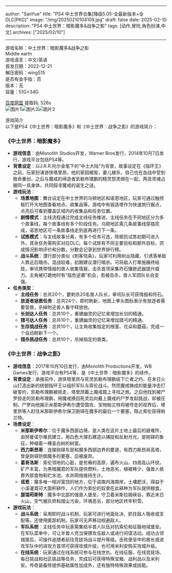 
---
author: "SanYue"
title: "PS4 中土世界合集[降级5.05-全最新版本+全DLC|PKG]"
image: "/img/20250210104109.jpg"
draft: false
date: 2025-02-10
description: "PS4 中土世界：暗影魔多&战争之影"
tags: [动作,冒险,角色扮演,中文]
archives: ["2025/02/10"]

---

游戏名称：中土世界：暗影魔多&战争之影   
Middle earth    
游戏语言：中文/英语  
首发日期：2022-12-21  
解压密码：wing515  
是否有金手指：否  
版本：无   
容量：51G+34G

[百度网盘](https://pan.baidu.com/s/1KyFijAX_bkX2Wzl1niKeog) 提取码: 526s  
![图片1](/img/10ee24.jpg)![图片2](/img/172672.jpg)![图片3](/img/7059b2.jpg)  

游戏简介  
以下是PS4《中土世界：暗影魔多》和《中土世界：战争之影》的游戏简介：

### 《中土世界：暗影魔多》
- **游戏信息**：由Monolith Studios开发，Warner Bros发行，2014年10月7日发行，游戏平台包括PS4等。
- **背景设定**：以J.R.R.托尔金笔下的“中土大陆”为背景，故事设定在《指环王》之前。玩家扮演游侠塔里昂，他的家园被毁，妻儿被杀，自己也在血战中受到致命重创，之后与魔戒的缔造者凯勒布理鹏的精灵怨灵绑在一起，两具灵魂占据同一具身体，共同探寻魔戒的诞生之谜。
- **游戏玩法**：
    - **场景地图**：舞台设定在中土世界的乌顿地区和诺恩地区，玩家可通过触控板打开大地图查看地点、收集品等。游戏中有锻造塔作为快速旅行据点，点亮后可看到覆盖区域内的收集品和任务位置。
    - **剧情模式**：主线流程通过完成主线任务推进，主线任务在不同地区分为多个故事线，每个故事线有多个阶段任务。乌顿地区需几条故事线穿插完成，诺恩地区可一条故事线走到底再进行下一条。
    - **试炼模式**：与主线故事分离，有多个任务可选，除抵抗试炼初期可进入外，其余任务需购买对应DLC。每个试炼有不同主要目标和额外目标，完成情况影响评价和分数，分数会记录到世界排行榜。
    - **战斗系统**：潜行部分类似《刺客信条》，玩家可利用树丛隐藏，引诱落单敌人靠近后暗杀。混战较难，初期建议潜行暗杀。可将敌人打晕施展终结技，审讯携带情报的兽人收集情报，击杀首领采集符石镶嵌武器提升威力。主角被打跪地时有“临危逆袭”机会，若被击杀，兽人军团队长会变强。
- **任务类型**：
    - **主线任务**：总共20个，要刺杀20名兽人队长，审讯队长可获情报和符石。
    - **放逐者拯救任务**：总共24个，即时刷新，地图上拳头图标表示有放逐者需要营救，杀掉附近兽人看守释放他。
    - **长剑达人任务**：总共10个，重建幽灵的记忆来增加长剑的精通。
    - **猎弓达人任务**：总共10个，重建幽灵的记忆来增加猎弓的精通。
    - **生存挑战任务**：总共10个，让主角收集指定的根茎、花朵和蘑菇，完成一个自动刷新下一个。
    - **猎杀挑战任务**：总共10个，杀掉指定的兽类。

### 《中土世界：战争之影》
- **游戏信息**：2017年10月10日发行，由Monolith Productions开发，WB Games发行，游戏平台有PS4等，是《中土世界：暗影魔多》的续作。
- **背景设定**：承接前作，游侠塔里昂与死灵凯勒布理鹏结下亡者之约，在末日火山打造出新的统御指环王以组织军队与索伦战斗。然而魔戒铸成的能量冲击打破誓约，凯勒布理鹏被掠走，塔里昂戴上魔戒踏上寻找之旅。之后他找到被尸罗掠走的凯勒布理鹏，用魔戒换回死灵后向戴上魔戒的尸罗发起挑战，却被压制。尸罗向他揭示米那斯伊希尔遭受围攻、宝物帕兰特将被夺走的视界后，塔里昂等人赶往米那斯伊希尔保卫刚铎在魔多的最后一个要塞，阻止索伦获得帕兰特。
- **场景设定**：
    - **米那斯伊希尔**：位于魔多西部边境，是人类在这片土地上最后的避难所，由努曼诺尔难民建立，用白色大理石建造以捕捉和反射月光，是刚铎的象征，种植着一棵圣白树的树苗。
    - **西力斯昂哥**：连接刚铎东部和魔多西部边界的要道，有西力斯昂哥高塔，曾是刚铎防御魔多的要塞，后被废弃。
    - **葛哥洛斯**：索伦领地的心脏，是贫瘠的高原，遍布火山，四周高山环绕，矿产丰富，为黑暗魔君的军队提供燃料，土地恶劣，植被稀少，强兽人依靠外部食物和贮水池、水井网络维持生计。
    - **诺恩**：魔多唯一相对富饶的地方，位于诺南内海南岸，土壤肥沃，得益于小溪灌溉可大面积耕作，人们作为索伦的奴隶在此耕种为军队提供粮食。
    - **瑟瑞苟斯特**：魔多中北部的强兽人堡垒，守卫着米斯拉姆峡谷，靠近末日火山，空气被灰烬和烟尘污染，环境恶劣，部分地区终年积雪。
- **游戏玩法**：
    - **战斗系统**：采用即时战斗机制，玩家可进行地面处决、抓住敌人吸收或支配等。还使用匿踪机制，玩家可无声移动规避敌人。
    - **军队系统**：主线任务中玩家需集结半兽人队伍对抗索伦和征服地域堡垒。在军队菜单中，可让半兽人充当保镖攻击敌人或进行间谍活动。成功占领城堡后，可操作追随者前往竞技场战斗提升等级。击败堡垒中的酋长或进攻军队中的进攻方首领可获得攻城升级，也可用米利安购买攻城升级。
    - **在线系统**：玩家通过在线系统可参与在线世仇、在线征服、在线竞技场、每日挑战和社区挑战等任务，完成后可获得特殊宝箱、战利品以及米利安。传奇装备除提供基础属性加成外，还有独特特殊效果或技能。
